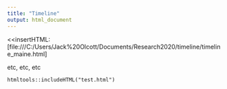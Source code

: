 ```yaml
---
title: "Timeline"
output: html_document
---
```


<<insertHTML:[file:///C:/Users/Jack%20Olcott/Documents/Research2020/timeline/timeline_maine.html]

etc, etc, etc

```{r, echo=FALSE}
htmltools::includeHTML("test.html")
```
